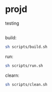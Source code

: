 # projd

testing

##

build:

```bash
sh scripts/build.sh
```

run:
```bash
sh scripts/run.sh
```

clearn:
```bash
sh scripts/clean.sh
```
